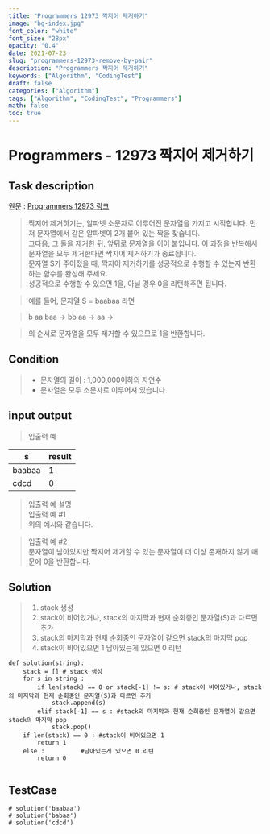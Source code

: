 ```yaml
---
title: "Programmers 12973 짝지어 제거하기"
image: "bg-index.jpg"
font_color: "white"
font_size: "28px"
opacity: "0.4"
date: 2021-07-23
slug: "programmers-12973-remove-by-pair"
description: "Programmers 짝지어 제거하기"
keywords: ["Algorithm", "CodingTest"]
draft: false
categories: ["Algorithm"]
tags: ["Algorithm", "CodingTest", "Programmers"]
math: false
toc: true
---
```


# Programmers - 12973 짝지어 제거하기

## Task description

원문 : <a href="https://programmers.co.kr/learn/courses/30/lessons/12973">Programmers 12973 링크</a>

> 짝지어 제거하기는, 알파벳 소문자로 이루어진 문자열을 가지고 시작합니다. 먼저 문자열에서 같은 알파벳이 2개 붙어 있는 짝을 찾습니다. <br>
그다음, 그 둘을 제거한 뒤, 앞뒤로 문자열을 이어 붙입니다. 이 과정을 반복해서 문자열을 모두 제거한다면 짝지어 제거하기가 종료됩니다. <br>
문자열 S가 주어졌을 때, 짝지어 제거하기를 성공적으로 수행할 수 있는지 반환하는 함수를 완성해 주세요. <br>
성공적으로 수행할 수 있으면 1을, 아닐 경우 0을 리턴해주면 됩니다.

>예를 들어, 문자열 S = baabaa 라면

>b aa baa → bb aa → aa →

>의 순서로 문자열을 모두 제거할 수 있으므로 1을 반환합니다.



## Condition
> - 문자열의 길이 : 1,000,000이하의 자연수
> - 문자열은 모두 소문자로 이루어져 있습니다.


## input output
> 입출력 예

s|	result
--|--
baabaa |	1
cdcd |	0

> 입출력 예 설명 <br>
입출력 예 #1<br>
위의 예시와 같습니다.<br>

>입출력 예 #2 <br>
문자열이 남아있지만 짝지어 제거할 수 있는 문자열이 더 이상 존재하지 않기 때문에 0을 반환합니다.


## Solution 
> 1. stack 생성
> 2. stack이 비어있거나, stack의 마지막과 현재 순회중인 문자열(S)과 다르면 추가
> 3. stack의 마지막과 현재 순회중인 문자열이 같으면 stack의 마지막 pop
> 4. stack이 비어있으면 1 남아있는게 있으면 0 리턴

```
def solution(string):
    stack = [] # stack 생성
    for s in string :
        if len(stack) == 0 or stack[-1] != s: # stack이 비어있거나, stack의 마지막과 현재 순회중인 문자열(S)과 다르면 추가
            stack.append(s)
        elif stack[-1] == s : #stack의 마지막과 현재 순회중인 문자열이 같으면 stack의 마지막 pop
            stack.pop()
    if len(stack) == 0 : #stack이 비어있으면 1 
        return 1
    else :			#남아있는게 있으면 0 리턴
        return 0
        
```

## TestCase
```
# solution('baabaa')
# solution('babaa')
# solution('cdcd')

```
